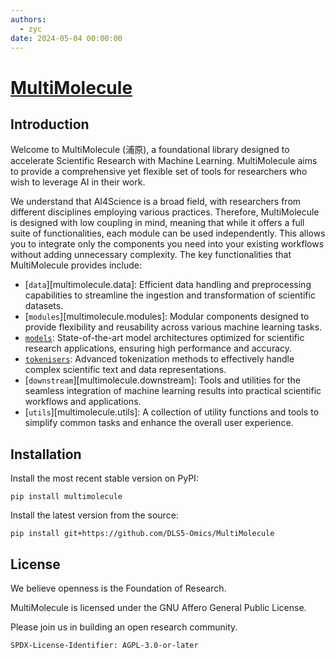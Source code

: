 ```yaml
---
authors:
  - zyc
date: 2024-05-04 00:00:00
---
```


# [MultiMolecule](https://multimolecule.danling.org)

## Introduction

Welcome to MultiMolecule (浦原), a foundational library designed to accelerate Scientific Research with Machine Learning. MultiMolecule aims to provide a comprehensive yet flexible set of tools for researchers who wish to leverage AI in their work.

We understand that AI4Science is a broad field, with researchers from different disciplines employing various practices. Therefore, MultiMolecule is designed with low coupling in mind, meaning that while it offers a full suite of functionalities, each module can be used independently. This allows you to integrate only the components you need into your existing workflows without adding unnecessary complexity. The key functionalities that MultiMolecule provides include:

- [`data`][multimolecule.data]: Efficient data handling and preprocessing capabilities to streamline the ingestion and transformation of scientific datasets.
- [`modules`][multimolecule.modules]: Modular components designed to provide flexibility and reusability across various machine learning tasks.
- [`models`](models.md): State-of-the-art model architectures optimized for scientific research applications, ensuring high performance and accuracy.
- [`tokenisers`](tokenisers.md): Advanced tokenization methods to effectively handle complex scientific text and data representations.
- [`downstream`][multimolecule.downstream]: Tools and utilities for the seamless integration of machine learning results into practical scientific workflows and applications.
- [`utils`][multimolecule.utils]: A collection of utility functions and tools to simplify common tasks and enhance the overall user experience.

## Installation

Install the most recent stable version on PyPI:

```shell
pip install multimolecule
```

Install the latest version from the source:

```shell
pip install git+https://github.com/DLS5-Omics/MultiMolecule
```

## License

We believe openness is the Foundation of Research.

MultiMolecule is licensed under the GNU Affero General Public License.

Please join us in building an open research community.

`SPDX-License-Identifier: AGPL-3.0-or-later`
